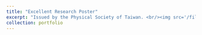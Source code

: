 ```yaml
---
title: "Excellent Research Poster"
excerpt: "Issued by the Physical Society of Taiwan. <br/><img src='/files/TPSExcellentPoster.pdf'>"
collection: portfolio
---
```

